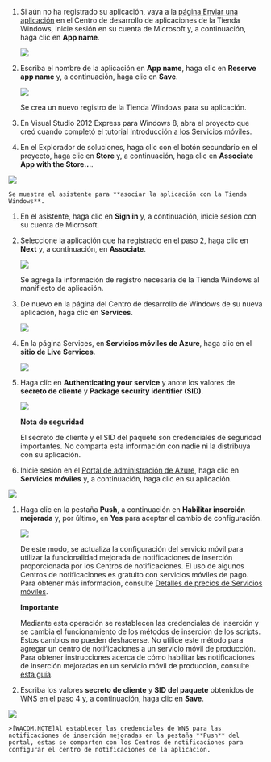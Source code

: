 

1.  Si aún no ha registrado su aplicación, vaya a la [página Enviar una aplicación](http://go.microsoft.com/fwlink/p/?LinkID=266582) en el Centro de desarrollo de aplicaciones de la Tienda Windows, inicie sesión en su cuenta de Microsoft y, a continuación, haga clic en **App name**.

      ![](./media/mobile-services-javascript-backend-register-windows-store-app/mobile-services-submit-win8-app.png)

2.  Escriba el nombre de la aplicación en **App name**, haga clic en **Reserve app name** y, a continuación, haga clic en **Save**.

      ![](./media/mobile-services-javascript-backend-register-windows-store-app/mobile-services-win8-app-name.png)

      Se crea un nuevo registro de la Tienda Windows para su aplicación.

3.  En Visual Studio 2012 Express para Windows 8, abra el proyecto que creó cuando completó el tutorial [Introducción a los Servicios móviles](/en-us/documentation/articles/mobile-services-windows-store-get-started/).

4.  En el Explorador de soluciones, haga clic con el botón secundario en el proyecto, haga clic en **Store** y, a continuación, haga clic en **Associate App with the Store...**.

  ![](./media/mobile-services-javascript-backend-register-windows-store-app/mobile-services-store-association.png) 

	Se muestra el asistente para **asociar la aplicación con la Tienda Windows**.

1.  En el asistente, haga clic en **Sign in** y, a continuación, inicie sesión con su cuenta de Microsoft.

2.  Seleccione la aplicación que ha registrado en el paso 2, haga clic en **Next** y, a continuación, en **Associate**.

      ![](./media/mobile-services-javascript-backend-register-windows-store-app/mobile-services-select-app-name.png)

      Se agrega la información de registro necesaria de la Tienda Windows al manifiesto de aplicación.    

3.  De nuevo en la página del Centro de desarrollo de Windows de su nueva aplicación, haga clic en **Services**.

      ![](./media/mobile-services-javascript-backend-register-windows-store-app/mobile-services-win8-edit-app.png) 

4.  En la página Services, en **Servicios móviles de Azure**, haga clic en el **sitio de Live Services**.

    ![](./media/mobile-services-javascript-backend-register-windows-store-app/mobile-services-win8-edit2-app.png)

5.  Haga clic en **Authenticating your service** y anote los valores de **secreto de cliente** y **Package security identifier (SID)**.

      ![](./media/mobile-services-javascript-backend-register-windows-store-app/mobile-services-win8-app-push-auth.png)

    **Nota de seguridad**

    El secreto de cliente y el SID del paquete son credenciales de seguridad importantes. No comparta esta información con nadie ni la distribuya con su aplicación.

6.  Inicie sesión en el [Portal de administración de Azure](https://manage.windowsazure.com/), haga clic en **Servicios móviles** y, a continuación, haga clic en su aplicación.

  ![](./media/mobile-services-javascript-backend-register-windows-store-app/mobile-services-selection.png)

1.  Haga clic en la pestaña **Push**, a continuación en **Habilitar inserción mejorada** y, por último, en **Yes** para aceptar el cambio de configuración.

    ![](./media/mobile-services-javascript-backend-register-windows-store-app/mobile-enable-enhanced-push.png)

    De este modo, se actualiza la configuración del servicio móvil para utilizar la funcionalidad mejorada de notificaciones de inserción proporcionada por los Centros de notificaciones. El uso de algunos Centros de notificaciones es gratuito con servicios móviles de pago. Para obtener más información, consulte [Detalles de precios de Servicios móviles](http://go.microsoft.com/fwlink/p/?LinkID=311786).

    **Importante**

    Mediante esta operación se restablecen las credenciales de inserción y se cambia el funcionamiento de los métodos de inserción de los scripts. Estos cambios no pueden deshacerse. No utilice este método para agregar un centro de notificaciones a un servicio móvil de producción. Para obtener instrucciones acerca de cómo habilitar las notificaciones de inserción mejoradas en un servicio móvil de producción, consulte [esta guía](http://go.microsoft.com/fwlink/p/?LinkId=391951).

2.  Escriba los valores **secreto de cliente** y **SID del paquete** obtenidos de WNS en el paso 4 y, a continuación, haga clic en **Save**.

   ![](./media/mobile-services-javascript-backend-register-windows-store-app/mobile-push-tab.png)

    >[WACOM.NOTE]Al establecer las credenciales de WNS para las notificaciones de inserción mejoradas en la pestaña **Push** del portal, estas se comparten con los Centros de notificaciones para configurar el centro de notificaciones de la aplicación.
